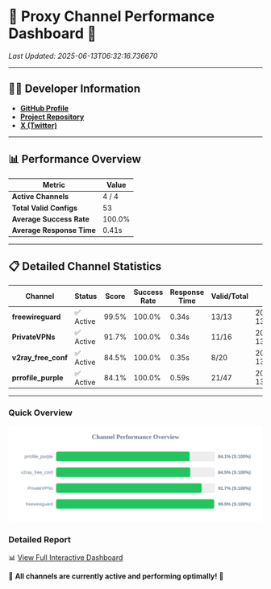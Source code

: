 # 🌟 Proxy Channel Performance Dashboard 🌟

_Last Updated: 2025-06-13T06:32:16.736670_

---

## 👩‍💻 Developer Information

- **[GitHub Profile](https://github.com/4n0nymou3)**  
- **[Project Repository](https://github.com/4n0nymou3/multi-proxy-config-fetcher)**  
- **[X (Twitter)](https://x.com/4n0nymou3)**  

---

## 📊 Performance Overview

| Metric                | Value       |
|-----------------------|-------------|
| **Active Channels**   | 4 / 4       |
| **Total Valid Configs** | 53          |
| **Average Success Rate** | 100.0%      |
| **Average Response Time** | 0.41s       |

---

## 📋 Detailed Channel Statistics

| Channel          | Status     | Score  | Success Rate | Response Time | Valid/Total | Last Success               |
|------------------|------------|--------|--------------|---------------|-------------|----------------------------|
| **freewireguard**  | ✅ Active  | 99.5%  | 100.0% | 0.34s         | 13/13       | 2025-06-13T06:32:16.734891 |
| **PrivateVPNs**  | ✅ Active  | 91.7%  | 100.0% | 0.34s         | 11/16       | 2025-06-13T06:32:16.367007 |
| **v2ray_free_conf**  | ✅ Active  | 84.5%  | 100.0% | 0.35s         | 8/20       | 2025-06-13T06:32:15.991431 |
| **prrofile_purple**  | ✅ Active  | 84.1%  | 100.0% | 0.59s         | 21/47       | 2025-06-13T06:32:15.584174 |

---

### Quick Overview
<div align="center">
  <a href="https://raw.githubusercontent.com/nullluser/NullRepo/refs/heads/main/assets/channel_stats_chart.svg">
    <img src="https://raw.githubusercontent.com/nullluser/NullRepo/refs/heads/main/assets/channel_stats_chart.svg" alt="Source Performance Statistics" width="800">
  </a>
</div>

### Detailed Report
📊 [View Full Interactive Dashboard](https://htmlpreview.github.io/?https://github.com/nullluser/NullRepo/blob/main/assets/performance_report.html)

🎉 **All channels are currently active and performing optimally!** 🎉
